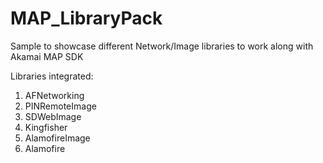 # MAP_LibraryPack
 Sample to showcase different Network/Image libraries to work along with Akamai MAP SDK
 
 Libraries integrated:
 1. AFNetworking
 2. PINRemoteImage
 3. SDWebImage
 4. Kingfisher
 5. AlamofireImage
 6. Alamofire
